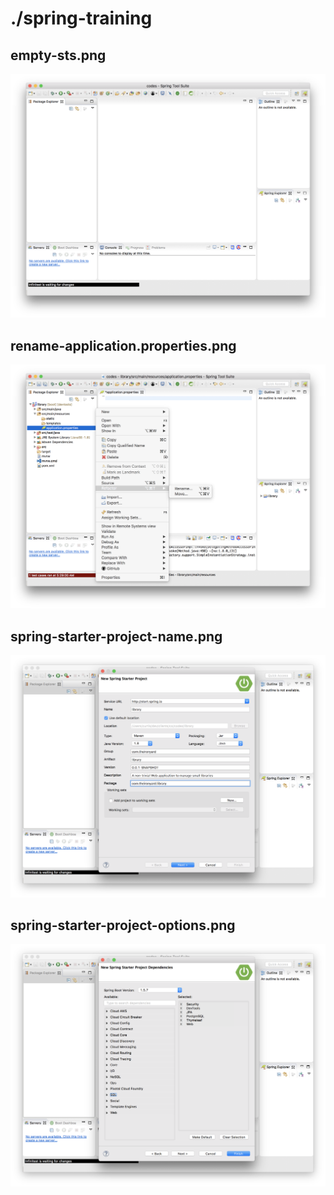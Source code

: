 # ./spring-training
 
## empty-sts.png
 
![empty-sts.png](empty-sts.png)
 
## rename-application.properties.png
 
![rename-application.properties.png](rename-application.properties.png)
 
## spring-starter-project-name.png
 
![spring-starter-project-name.png](spring-starter-project-name.png)
 
## spring-starter-project-options.png
 
![spring-starter-project-options.png](spring-starter-project-options.png)
 

